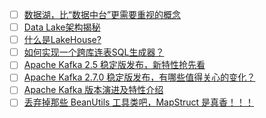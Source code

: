 - [ ] [数据湖，比“数据中台”更需要重视的概念](https://mp.weixin.qq.com/s/7st-jSRlDhOjO1GGvShDIQ)
- [ ] [Data Lake架构揭秘](https://mp.weixin.qq.com/s/_5mESugEimtbRP6SBmAeVg)
- [ ] [什么是LakeHouse?](https://mp.weixin.qq.com/s/mdhY7-EirzrKzhAFY2bacQ)
- [ ] [如何实现一个跨库连表SQL生成器？](https://mp.weixin.qq.com/s/UZsiEFzSGX53vtiR42rqyA)
- [ ] [Apache Kafka 2.5 稳定版发布，新特性抢先看](https://mp.weixin.qq.com/s/wGbk4ZpjdJG_IvuPA3Eraw)
- [ ] [Apache Kafka 2.7.0 稳定版发布，有哪些值得关心的变化？](https://mp.weixin.qq.com/s/3tFL7UEXu91wdhhvsl1nAw)
- [ ] [Apache Kafka 版本演进及特性介绍](https://mp.weixin.qq.com/s/n9fqabd1JSIn11IQ8iIsvw)
- [ ] [丢弃掉那些 BeanUtils 工具类吧，MapStruct 是真香！！！](https://mp.weixin.qq.com/s/q_SkuYn3mfVwZmrlqP9R4A)
